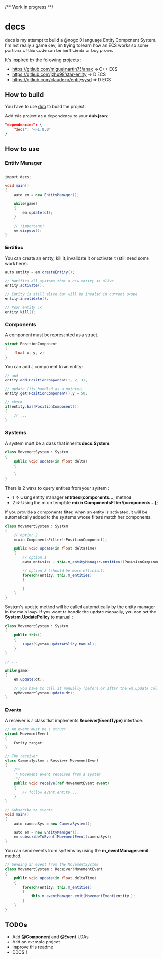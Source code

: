 /** Work in progress **/

decs
===========

decs is my attempt to build a @nogc D language Entity Component System. 
I'm not really a game dev, im trying to learn how an ECS works so some portions of this code can be inefficients or bug prone.

It's inspired by the following projects : 

* https://github.com/miguelmartin75/anax  => C++ ECS
* https://github.com/jzhu98/star-entity   => D ECS
* https://github.com/claudemr/entitysysd  => D ECS

## How to build

You have to use [dub](https://code.dlang.org/download) to build the project.

Add this project as a dependency to your **dub.json**:

```json
"dependencies": {
    "decs": "~>1.0.0"
}
```

## How to use

### Entity Manager

```cs

import decs;

void main()
{
    auto em = new EntityManager();

    while(game)
    {
        em.update(dt);
    }
    
    // !important!
    em.dispose();
}

```

### Entities

You can create an entity, kill it, invalidate it or activate it (still need some work here). 

```cs
auto entity = em.createEntity();

// Notifies all systems that a new entity is alive
entity.activate();

// Entity is still alive but will be invalid in current scope
entity.invalidate();

// Poor entity :<
entity.kill();
```

### Components

A component must be represented as a struct.

```cs
struct PositionComponent
{
    float x, y, z;
}
```

You can add a component to an entity :

```cs
// add
entity.add!PositionComponent(1, 2, 3);

// update (its handled as a pointer)
entity.get!PositionComponent().y = 50;

// check
if(entity.has!PositionComponent())
{
    // ...
}
```
### Systems

A system must be a class that inherits **decs.System**.

```cs
class MovementSystem : System
{
    public void update(in float delta)
    {

    }
}
```
There is 2 ways to query entities from your system : 

* 1 => Using entity manager **entities!(components...)** method
* 2 => Using the mixin template **mixin ComponentsFilter!(components...);**


If you provide a components filter, when an entity is activated, it will be automatically added to the systems whose filters match her components.

```cs
class MovementSystem : System
{
    // option 2
    mixin ComponentsFilter!(PositionComponent);

    public void update(in float deltaTime)
    {
        // option 1
        auto entities = this.m_entityManager.entities!(PositionComponent);

        // option 2 (should be more efficient)
        foreach(entity; this.m_entities)
        {

        }
    }
}
```
System's update method will be called automatically by the entity manager in the main loop. If you want to handle the update manually, you can set the **System.UpdatePolicy** to manual :

```cs
class MovementSystem : System
{
    public this()
    {
        super(System.UpdatePolicy.Manual);
    }
}

// ...

while(game)
{
    em.update(dt);

    // you have to call it manually (before or after the em.update call)
    myMovementSystem.update(dt);
}
```

### Events

A receiver is a class that implements **Receiver(EventType)** interface.

```cs
// An event must be a struct
struct MovementEvent
{
    Entity target;
}

// The receiver
class CameraSystem : Receiver!MovementEvent
{
    /**
     * Movement event received from a system
     */
    public void receive(ref MovementEvent event)
    {
        // follow event.entity...
    }
}

// Subscribe to events
void main()
{
    auto cameraSys = new CameraSystem();

    auto em = new EntityManager();
    em.subscribeToEvent!MovementEvent(cameraSys);
}
```

You can send events from systems by using the **m_eventManager.emit** method.

```cs
// Sending an event from the MovementSystem
class MovementSystem : Receiver!MovementEvent
{
    public void update(in float deltaTime)
    {
        foreach(entity; this.m_entities)
        {
            this.m_eventManager.emit(MovementEvent(entity));
        }
    }
}
```

## TODOs

* Add **@Component** and **@Event** UDAs
* Add an example project
* Improve this readme
* DOCS !
